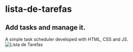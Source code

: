 # lista-de-tarefas
## Add tasks and manage it. 

A simple task scheduler developed with HTML, CSS and JS. 
![Lista de Tarefas](https://user-images.githubusercontent.com/76854209/132910061-85a75562-91e0-45d8-af40-37f83a759607.gif)

